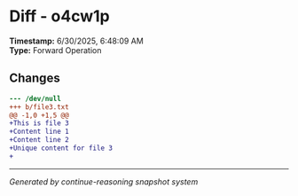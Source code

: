 # Diff - o4cw1p

**Timestamp:** 6/30/2025, 6:48:09 AM  
**Type:** Forward Operation

## Changes

```diff
--- /dev/null
+++ b/file3.txt
@@ -1,0 +1,5 @@
+This is file 3
+Content line 1
+Content line 2
+Unique content for file 3
+
```

---
*Generated by continue-reasoning snapshot system*
